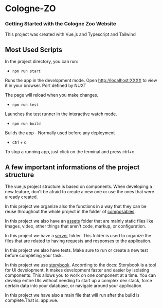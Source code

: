 # Cologne-ZO


### Getting Started with the Cologne Zoo Website

This project was created with Vue.js and Typescript and Tailwind

## Most Used Scripts

In the project directory, you can run:

- `npm run start`

Runs the app in the development mode.
Open [http://localhost:XXXX](http://localhost:XXXX) to view it in your browser. Port defined by NUXT

The page will reload when you make changes.

- `npm run test`

Launches the test runner in the interactive watch mode.

- `npm run build`

Builds the app - Normally used before any deployment

- ctrl + c

To stop a running app, just click on the terminal and press ctrl+c


## A few important informations of the project structure

The vue.js project structure is based on components. When developing a new feature, don't be afraid to create a new one or use the ones that were already created.

In this project we organize also the functions in a way that they can be reuse throughout the whole project in the folder of [composables](./composables).

In this project we also have an [assets](./assets) folder that are mainly static files like Images, video, other things that aren't code, markup, or configuration.

In this project we have a [server](./server) folder. This folder is used to organize the files that are related to having requests and responses to the application.

In this project we also have tests. Make sure to run or create a new test before completing your task.

In this project we use [storybook](./.storybook). According to the docs: Storybook is a tool for UI development. It makes development faster and easier by isolating components. This allows you to work on one component at a time. You can develop entire UIs without needing to start up a complex dev stack, force certain data into your database, or navigate around your application.

In this project we have also a main file that will run after the build is complete.That is: app.vue.
